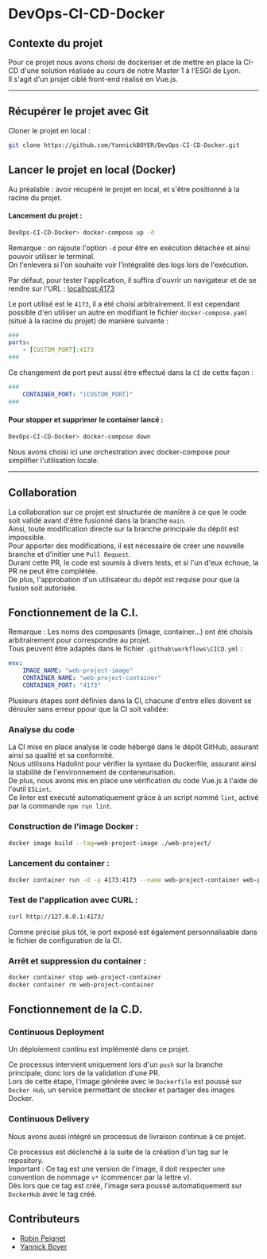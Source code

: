 # DevOps-CI-CD-Docker
## Contexte du projet

Pour ce projet nous avons choisi de dockeriser et de mettre en place la CI-CD d'une solution réalisée au cours de notre Master 1 à l'ESGI de Lyon. \
Il s'agit d'un projet ciblé front-end réalisé en Vue.js.

---

## Récupérer le projet avec Git

Cloner le projet en local :
```sh
git clone https://github.com/YannickBOYER/DevOps-CI-CD-Docker.git
```

## Lancer le projet en local (Docker)

Au préalable : avoir récupéré le projet en local, et s'être positionné à la racine du projet.

#### Lancement du projet :
```bash
DevOps-CI-CD-Docker> docker-compose up -d
```

Remarque : on rajoute l'option `-d` pour être en exécution détachée et ainsi pouvoir utiliser le terminal. \
On l'enlevera si l'on souhaite voir l'intégralité des logs lors de l'exécution.

Par défaut, pour tester l'application, il suffira d'ouvrir un navigateur et de se rendre sur l'URL : [localhost:4173](http://localhost:4173/)

Le port utilisé est le `4173`, il a été choisi arbitrairement. Il est cependant possible d'en utiliser un autre en modifiant le fichier `docker-compose.yaml` (situé à la racine du projet) de manière suivante : 

```yaml
###
ports:
    - [CUSTOM_PORT]:4173
###
```
Ce changement de port peut aussi être effectué dans la `CI` de cette façon :
```yaml
###
    CONTAINER_PORT: "[CUSTOM_PORT]"
###
```
#### Pour stopper et supprimer le container lancé :
```bash
DevOps-CI-CD-Docker> docker-compose down
```
Nous avons choisi ici une orchestration avec docker-compose pour simplifier l'utilisation locale.

---
## Collaboration

La collaboration sur ce projet est structurée de manière à ce que le code soit validé avant d'être fusionné dans la branche `main`.\
Ainsi, toute modification directe sur la branche principale du dépôt est impossible. \
Pour apporter des modifications, il est nécessaire de créer une nouvelle branche et d'initier une `Pull Request`.\
Durant cette PR, le code est soumis à divers tests, et si l'un d'eux échoue, la PR ne peut être complétée. \
De plus, l'approbation d'un utilisateur du dépôt est requise pour que la fusion soit autorisée.

## Fonctionnement de la C.I.

Remarque : Les noms des composants (image, container...) ont été choisis arbitrairement pour correspondre au projet. \
Tous peuvent être adaptés dans le fichier `.github\workflows\CICD.yml` : 
```yml
env:
    IMAGE_NAME: "web-project-image"
    CONTAINER_NAME: "web-project-container"
    CONTAINER_PORT: "4173"
```

Plusieurs étapes sont définies dans la CI, chacune d'entre elles doivent se dérouler sans erreur ppour que la CI soit validée:

### Analyse du code

La CI mise en place analyse le code hébergé dans le dépôt GitHub, assurant ainsi sa qualité et sa conformité.\
Nous utilisons Hadolint pour vérifier la syntaxe du Dockerfile, assurant ainsi la stabilité de l'environnement de conteneurisation. \
De plus, nous avons mis en place une vérification du code Vue.js à l'aide de l'outil `ESLint`. \
Ce linter est exécuté automatiquement grâce à un script nommé `lint`, activé par la commande `npm run lint`.

### Construction de l'image Docker :
```bash
docker image build --tag=web-project-image ./web-project/
```

### Lancement du container :
```sh
docker container run -d -p 4173:4173 --name web-project-container web-project-image
```

### Test de l'application avec CURL : 
```sh
curl http://127.0.0.1:4173/
```
Comme précisé plus tôt, le port exposé est également personnalisable dans le fichier de configuration de la CI.

### Arrêt et suppression du container : 
```sh
docker container stop web-project-container
docker container rm web-project-container
```
## Fonctionnement de la C.D.

### Continuous Deployment

Un déploiement continu est implémenté dans ce projet.

Ce processus intervient uniquement lors d'un `push` sur la branche principale, donc lors de la validation d'une PR. \
Lors de cette étape, l'image générée avec le `Dockerfile` est poussé sur `Docker Hub`, un service permettant de stocker et partager des images Docker.

### Continuous Delivery

Nous avons aussi intégré un processus de livraison continue à ce projet.

Ce processus est déclenché à la suite de la création d'un tag sur le repository. \
Important : Ce tag est une version de l'image, il doit respecter une convention de nommage `v*` (commencer par la lettre v). \
Dès lors que ce tag est créé, l'image sera poussé automatiquement sur `DockerHub` avec le tag créé.

## Contributeurs

- [Robin Peignet](https://github.com/rpeignet)
- [Yannick Boyer](https://github.com/YannickBOYER)